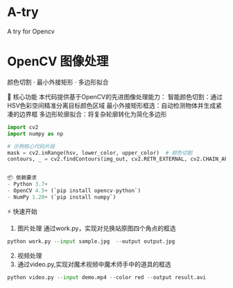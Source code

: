 # A-try
A try for Opencv
# OpenCV 图像处理 
颜色切割 · 最小外接矩形 · 多边形拟合

🚀 核心功能
本代码提供基于OpenCV的先进图像处理能力：
智能颜色切割：通过HSV色彩空间精准分离目标颜色区域
最小外接矩形框选：自动检测物体并生成紧凑的边界框
多边形轮廓拟合：将复杂轮廓转化为简化多边形

```python
import cv2
import numpy as np

# 示例核心代码片段
mask = cv2.inRange(hsv, lower_color, upper_color)  # 颜色切割
contours, _ = cv2.findContours(img_out, cv2.RETR_EXTERNAL, cv2.CHAIN_APPROX_SIMPLE)  # 找多边形轮廓


📦 依赖要求
- Python 3.7+
- OpenCV 4.5+ (`pip install opencv-python`)
- NumPy 1.20+ (`pip install numpy`)


```
⚡ 快速开始
1. 图片处理
   通过work.py，实现对兑换站原图四个角点的框选
```python
python work.py --input sample.jpg  --output output.jpg
```
 2. 视频处理
 3. 通过video.py,实现对魔术视频中魔术师手中的道具的框选
```python
python video.py --input demo.mp4 --color red --output result.avi
```



